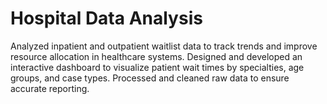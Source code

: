 # Hospital Data Analysis
Analyzed inpatient and outpatient waitlist data to track trends and improve resource allocation in healthcare systems. Designed and developed an interactive dashboard to visualize patient wait times by specialties, age groups, and case types. Processed and cleaned raw data to ensure accurate reporting.
